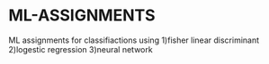 # ML-ASSIGNMENTS
ML assignments for classifiactions using 
1)fisher linear discriminant
2)logestic regression
3)neural network
